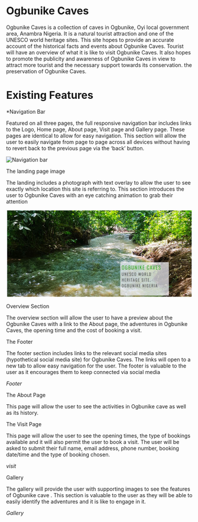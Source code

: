 # Ogbunike Caves

Ogbunike Caves is a collection of caves in Ogbunike, Oyi local government area, Anambra Nigeria. It is a natural tourist attraction and one of the UNESCO world heritage sites. This site hopes to provide an accurate account of the historical facts and events about Ogbunike Caves. Tourist will have an overview of what it is like to visit Ogbunike Caves. It also hopes to promote the publicity and awareness of Ogbunike Caves in view to attract more tourist and the necessary support towards its conservation.
the preservation of Ogbunike Caves.

# Existing Features

*Navigation Bar

Featured on all three pages, the full responsive navigation bar includes links to the Logo, Home page, About page, Visit page and Gallery page. These pages are identical to allow for easy navigation.
This section will allow the user to easily navigate from page to page across all devices without having to revert back to the previous page via the ‘back’ button.

![Navigation bar]()

The landing page image

The landing includes a photograph with text overlay to allow the user to see exactly which location this site is referring to.
This section introduces the user to Ogbunike Caves with an eye catching animation to grab their attention

![Landing page](https://github.com/uchenna631/ogbunike-caves/blob/main/assets/images/landing-page.JPG)

Overview Section

The overview section will allow the user to have a preview about the Ogbunike Caves with a link to the About page, the adventures in Ogbunike Caves, the opening time and the cost of booking a visit.

<!-- Overview -->

The Footer

The footer section includes links to the relevant social media sites (hypothetical social media site) for Ogbunike Caves. The links will open to a new tab to allow easy navigation for the user.
The footer is valuable to the user as it encourages them to keep connected via social media

*Footer*

The About Page

This page will allow the user to see the activities in Ogbunike cave as well as its history.

The Visit Page

This page will allow the user to see the opening times, the type of bookings available and it will also permit the user to book a visit. 
The user will be asked to submit their full name, email address, phone number, booking date/time and the type of booking chosen.

*visit*

Gallery

The gallery will provide the user with supporting images to see the features of Ogbunike cave .
This section is valuable to the user as they will be able to easily identify the adventures and it is like to engage in it.

*Gallery*